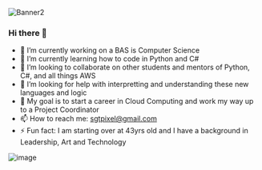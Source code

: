 ![Banner2](https://user-images.githubusercontent.com/16215523/168218770-e2c1100f-ff7f-45c1-aef3-189d3fe11107.jpg)


### Hi there 👋

- 🔭 I’m currently working on a BAS is Computer Science
- 🌱 I’m currently learning how to code in Python and C#
- 👯 I’m looking to collaborate on other students and mentors of Python, C#, and all things AWS
- 🤔 I’m looking for help with interpretting and understanding these new languages and logic
- 💬 My goal is to start a career in Cloud Computing and work my way up to a Project Coordinator
- 📫 How to reach me: sgtpixel@gmail.com
- ⚡ Fun fact: I am starting over at 43yrs old and I have a background in Leadership, Art and Technology

![image](https://user-images.githubusercontent.com/16215523/155614155-65fbfa3d-b4a6-44d5-9671-844b1498539a.png)

<!--
**Tim-the-Enchanter/tim-the-enchanter** is a ✨ _special_ ✨ repository because its `README.md` (this file) appears on your GitHub profile.
- 
-->

